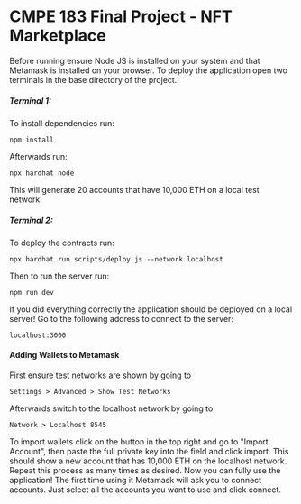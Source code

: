 # CMPE 183 Final Project - NFT Marketplace

Before running ensure Node JS is installed on your system and that Metamask is installed on your browser. To deploy the application open two terminals in the base directory of the project.

##### Terminal 1:

To install dependencies run:

`npm install`

Afterwards run:

`npx hardhat node`

This will generate 20 accounts that have 10,000 ETH on a local test network.

##### Terminal 2:

To deploy the contracts run:

`npx hardhat run scripts/deploy.js --network localhost`

Then to run the server run:

`npm run dev`

If you did everything correctly the application should be deployed on a local server! Go to the following address to connect to the server:

`localhost:3000`



#### Adding Wallets to Metamask

First ensure test networks are shown by going to 

`Settings > Advanced > Show Test Networks`

Afterwards switch to the localhost network by going to

`Network > Localhost 8545`

To import wallets click on the button in the top right and go to "Import Account", then paste the full private key into the field and click import. This should show a new account that has 10,000 ETH on the localhost network. Repeat this process as many times as desired. Now you can fully use the application! The first time using it Metamask will ask you to connect accounts. Just select all the accounts you want to use and click connect.
